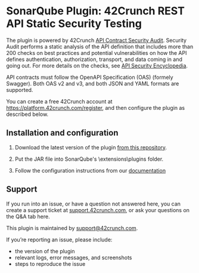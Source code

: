 # SonarQube Plugin: 42Crunch REST API Static Security Testing

The plugin is powered by 42Crunch [API Contract Security Audit](https://docs.42crunch.com/latest/content/concepts/api_contract_security_audit.htm). Security Audit performs a static analysis of the API definition that includes more than 200 checks on best practices and potential vulnerabilities on how the API defines authentication, authorization, transport, and data coming in and going out. For more details on the checks, see [API Security Encyclopedia](https://apisecurity.io/encyclopedia/content/api-security-encyclopedia.htm).

API contracts must follow the OpenAPI Specification (OAS) (formely Swagger). Both OAS v2 and v3, and both JSON and YAML formats are supported.

You can create a free 42Crunch account at https://platform.42crunch.com/register, and then configure the plugin as described below.

## Installation and configuration

1. Download the latest version of the plugin [from this repository](https://github.com/42Crunch/sonarqube-plugin-releases/releases).

2. Put the JAR file into SonarQube's \extensions\plugins folder.

3. Follow the configuration instructions from our [documentation](https://docs.42crunch.com/latest/content/tasks/integrate_sonarqube.htm)

## Support

If you run into an issue, or have a question not answered here, you can create a support ticket at [support.42crunch.com](https://support.42crunch.com/), or ask your questions on the Q&A tab here.

This plugin is maintained by support@42crunch.com.

If you’re reporting an issue, please include:

- the version of the plugin
- relevant logs, error messages, and screenshots
- steps to reproduce the issue
